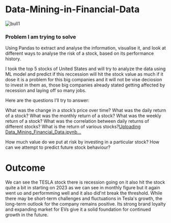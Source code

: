 # Data-Mining-in-Financial-Data

![bull1](https://github.com/hbhavane/Data-Mining-in-Financial-Data/assets/78750775/806d4bb6-432a-472a-9731-0a2a9b54b65c)



### Problem I am trying to solve

Using Pandas to extract and analyse the information, visualise it, and look at different ways to analyse the risk of a stock, based on its performance history.

I took the top 5 stocks of United States and will try to analyze the data using ML model and predict if this reccession will hit the stock value as much if it dose it is a problem for this big companies and it will not be vise deciosion to invest in them as, those big companies already stated getting affected by recession and laying off so many jobs.

Here are the questions I’ll try to answer:

What was the change in a stock’s price over time?
What was the daily return of a stock?
What was the monthly return of a stock?
What was the weekly return of a stock?
What was the correlation between daily returns of different stocks?
What is the return of various stocks?[Uploading Data_Mining_Financial_Data.ipynb…]()

How much value do we put at risk by investing in a particular stock?
How can we attempt to predict future stock behaviour?


# Outcome

We can see the TESLA stock there is recession going on it also hit the stock quite a bit in starting on 2023 as we can see in monthly figure but it again went uo and performming well and it also did'nt break the threshold. 
While there may be short-term challenges and fluctuations in Tesla's growth, the long-term outlook for the company remains positive. Its strong brand loyalty and expanding market for EVs give it a solid foundation for continued growth in the future.
